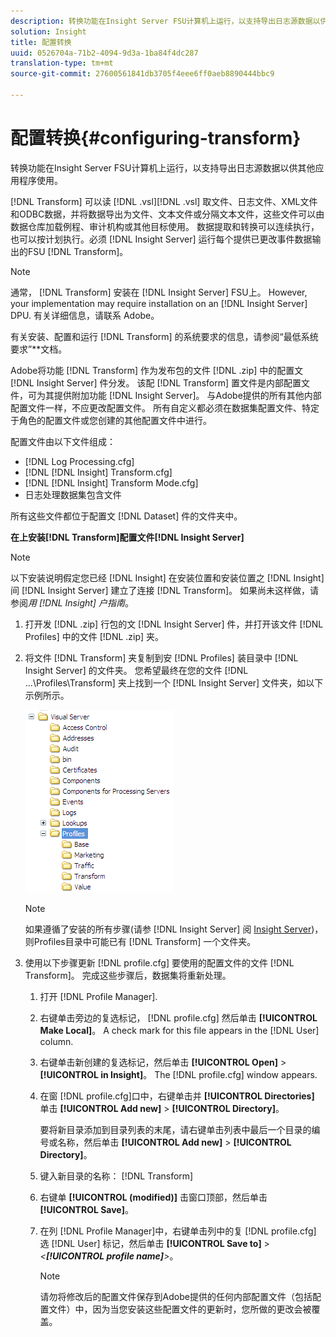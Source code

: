 ```yaml
---
description: 转换功能在Insight Server FSU计算机上运行，以支持导出日志源数据以供其他应用程序使用。
solution: Insight
title: 配置转换
uuid: 0526704a-71b2-4094-9d3a-1ba84f4dc287
translation-type: tm+mt
source-git-commit: 27600561841db3705f4eee6ff0aeb8890444bbc9

---
```



# 配置转换{#configuring-transform}

转换功能在Insight Server FSU计算机上运行，以支持导出日志源数据以供其他应用程序使用。

[!DNL Transform] 可以读 [!DNL .vsl][!DNL .vsl] 取文件、日志文件、XML文件和ODBC数据，并将数据导出为文件、文本文件或分隔文本文件，这些文件可以由数据仓库加载例程、审计机构或其他目标使用。 数据提取和转换可以连续执行，也可以按计划执行。必须 [!DNL Insight Server] 运行每个提供已更改事件数据输出的FSU [!DNL Transform]。

>[!NOTE]
>
>通常， [!DNL Transform] 安装在 [!DNL Insight Server] FSU上。 However, your implementation may require installation on an [!DNL Insight Server] DPU. 有关详细信息，请联系 Adobe。

有关安装、配置和运行 [!DNL Transform] 的系统要求的信息，请参阅“最低系统要求”**&#x200B;文档。

Adobe将功能 [!DNL Transform] 作为发布包的文件 [!DNL .zip] 中的配置文 [!DNL Insight Server] 件分发。 该配 [!DNL Transform] 置文件是内部配置文件，可为其提供附加功能 [!DNL Insight Server]。 与Adobe提供的所有其他内部配置文件一样，不应更改配置文件。 所有自定义都必须在数据集配置文件、特定于角色的配置文件或您创建的其他配置文件中进行。

配置文件由以下文件组成：

* [!DNL Log Processing.cfg]
* [!DNL [!DNL Insight] Transform.cfg]
* [!DNL [!DNL Insight] Transform Mode.cfg]
* 日志处理数据集包含文件

所有这些文件都位于配置文 [!DNL Dataset] 件的文件夹中。

**在上安装[!DNL Transform]配置文件[!DNL Insight Server]**

>[!NOTE]
>
>以下安装说明假定您已经 [!DNL Insight] 在安装位置和安装位置之 [!DNL Insight] 间 [!DNL Insight Server] 建立了连接 [!DNL Transform]。 如果尚未这样做，请参阅*用 [!DNL Insight] 户指南*。

1. 打开发 [!DNL .zip] 行包的文 [!DNL Insight Server] 件，并打开该文件 [!DNL Profiles] 中的文件 [!DNL .zip] 夹。
1. 将文件 [!DNL Transform] 夹复制到安 [!DNL Profiles] 装目录中 [!DNL Insight Server] 的文件夹。 您希望最终在您的文件 [!DNL ...\Profiles\Transform] 夹上找到一个 [!DNL Insight Server] 文件夹，如以下示例所示。

   ![步骤信息](assets/win_installTransformProfile.png)

   >[!NOTE]
   >
   >如果遵循了安装的所有步骤(请参 [!DNL Insight Server] 阅 [Insight Server](../../../home/c-inst-svr/c-msr-server/c-msr-server.md))，则Profiles目录中可能已有 [!DNL Transform] 一个文件夹。

1. 使用以下步骤更新 [!DNL profile.cfg] 要使用的配置文件的文件 [!DNL Transform]。 完成这些步骤后，数据集将重新处理。

   1. 打开 [!DNL Profile Manager].
   1. 右键单击旁边的复选标记， [!DNL profile.cfg] 然后单击 **[!UICONTROL Make Local]**。 A check mark for this file appears in the [!DNL User] column.

   1. 右键单击新创建的复选标记，然后单击 **[!UICONTROL Open]** > **[!UICONTROL in Insight]**。 The [!DNL profile.cfg] window appears.

   1. 在窗 [!DNL profile.cfg]口中，右键单击并 **[!UICONTROL Directories]** 单击 **[!UICONTROL Add new]** > **[!UICONTROL Directory]**。

      要将新目录添加到目录列表的末尾，请右键单击列表中最后一个目录的编号或名称，然后单击 **[!UICONTROL Add new]** > **[!UICONTROL Directory]**。

   1. 键入新目录的名称： [!DNL Transform]
   1. 右键单 **[!UICONTROL (modified)]** 击窗口顶部，然后单击 **[!UICONTROL Save]**。

   1. 在列 [!DNL Profile Manager]中，右键单击列中的复 [!DNL profile.cfg] 选 [!DNL User] 标记，然后单击 **[!UICONTROL Save to]** > *&lt;**[!UICONTROL profile name]**>*。

      >[!NOTE]
      >
      >请勿将修改后的配置文件保存到Adobe提供的任何内部配置文件（包括配置文件）中，因为当您安装这些配置文件的更新时，您所做的更改会被覆盖。

